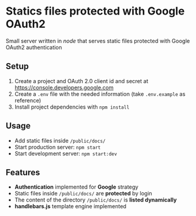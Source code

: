 # Statics files protected with Google OAuth2

Small server written in _node_ that serves static files protected with Google OAuth2 authentication

## Setup

1. Create a project and OAuth 2.0 client id and secret at https://console.developers.google.com
1. Create a `.env` file with the needed information (take `.env.example` as reference)
1. Install project dependencies with `npm install`

## Usage

- Add static files inside `/public/docs/`
- Start production server: `npm start`
- Start development server: `npm start:dev`

## Features

- **Authentication** implemented for **Google** strategy
- Static files inside `/public/docs/` are **protected** by login
- The content of the directory `/public/docs/` is **listed dynamically**
- **handlebars.js** template engine implemented

